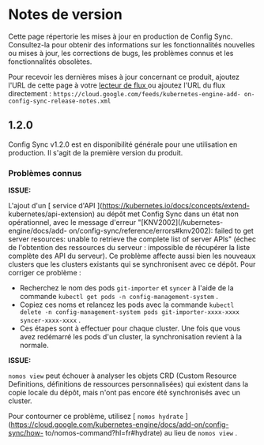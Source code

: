 #  Notes de version

Cette page répertorie les mises à jour en production de Config Sync.
Consultez-la pour obtenir des informations sur les fonctionnalités nouvelles
ou mises à jour, les corrections de bugs, les problèmes connus et les
fonctionnalités obsolètes.

Pour recevoir les dernières mises à jour concernant ce produit, ajoutez l'URL
de cette page à votre [ lecteur de flux
](https://wikipedia.org/wiki/Comparison_of_feed_aggregators) ou ajoutez l'URL
du flux directement : ` https://cloud.google.com/feeds/kubernetes-engine-add-
on-config-sync-release-notes.xml `

##  1.2.0

Config Sync v1.2.0 est en disponibilité générale pour une utilisation en
production. Il s'agit de la première version du produit.

###  Problèmes connus

**ISSUE:**

L'ajout d'un [ service d'API ](https://kubernetes.io/docs/concepts/extend-
kubernetes/api-extension) au dépôt met Config Sync dans un état non
opérationnel, avec le message d'erreur "[KNV2002](/kubernetes-engine/docs/add-
on/config-sync/reference/errors#knv2002): failed to get server resources:
unable to retrieve the complete list of server APIs" (échec de l'obtention des
ressources du serveur : impossible de récupérer la liste complète des API du
serveur). Ce problème affecte aussi bien les nouveaux clusters que les
clusters existants qui se synchronisent avec ce dépôt. Pour corriger ce
problème :

* Recherchez le nom des pods ` git-importer ` et ` syncer ` à l'aide de la commande ` kubectl get pods -n config-management-system ` . 
* Copiez ces noms et relancez les pods avec la commande ` kubectl delete -n config-management-system pods git-importer-xxxx-xxxx syncer-xxxx-xxxx ` . 
* Ces étapes sont à effectuer pour chaque cluster. 
Une fois que vous avez redémarré les pods d'un cluster, la synchronisation
revient à la normale.

**ISSUE:**

` nomos view ` peut échouer à analyser les objets CRD (Custom Resource
Definitions, définitions de ressources personnalisées) qui existent dans la
copie locale du dépôt, mais n'ont pas encore été synchronisés avec un cluster.

Pour contourner ce problème, utilisez [ ` nomos hydrate `
](https://cloud.google.com/kubernetes-engine/docs/add-on/config-sync/how-
to/nomos-command?hl=fr#hydrate) au lieu de ` nomos view ` .

